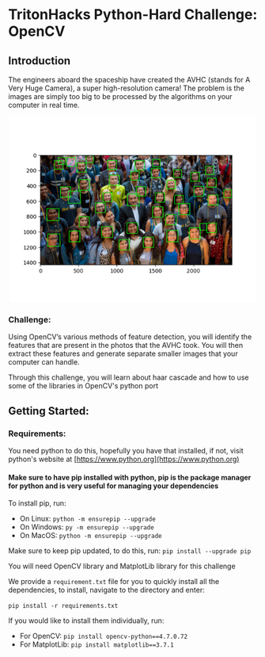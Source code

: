 # TritonHacks Python-Hard Challenge: OpenCV

## Introduction

The engineers aboard the spaceship have created the AVHC (stands for A Very Huge Camera), a super high-resolution 
camera! The problem is the images are simply too big to be processed by the algorithms on your computer in real time.

<p style="text-align:center;"><img src="images/opencvDemo.png" alt="example" width=500 /></p>

### Challenge:

Using OpenCV’s various methods of feature detection, you will identify the features that are present in the photos that 
the AVHC took. You will then extract these features and generate separate smaller images that your computer can handle.

Through this challenge, you will learn about haar cascade and how to use some of the libraries in OpenCV's python port

## Getting Started:

### Requirements:

You need python to do this, hopefully you have that installed, if not, visit python's website at 
[https://www.python.org](https://www.python.org)

<h4>Make sure to have pip installed with python, pip is the package manager for python and is very useful for managing 
your dependencies</h4>

To install pip, run:

- On Linux: `python -m ensurepip --upgrade`
- On Windows: `py -m ensurepip --upgrade`
- On MacOS: `python -m ensurepip --upgrade`

Make sure to keep pip updated, to do this, run: 
`pip install --upgrade pip`

You will need OpenCV library and MatplotLib library for this challenge

We provide a `requirement.txt` file for you to quickly install all the dependencies, to install, navigate to the 
directory and enter:

`pip install -r requirements.txt`

If you would like to install them individually, run:

- For OpenCV: `pip install opencv-python==4.7.0.72`
- For MatplotLib: `pip install matplotlib==3.7.1`

